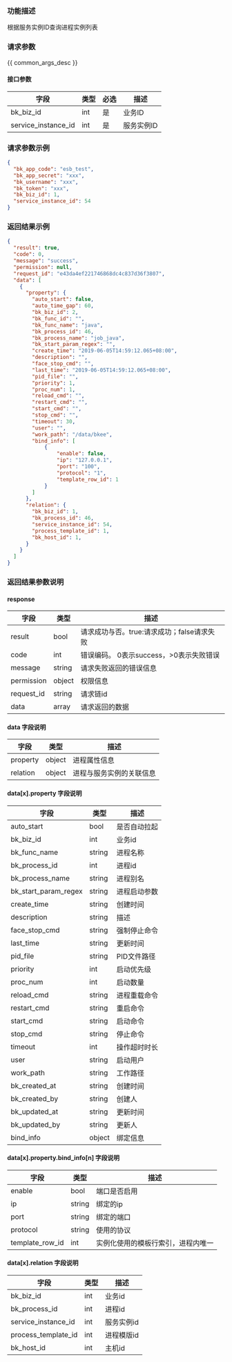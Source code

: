 ### 功能描述

根据服务实例ID查询进程实例列表

### 请求参数

{{ common_args_desc }}

#### 接口参数

| 字段                  | 类型  | 必选 | 描述     |
|---------------------|-----|----|--------|
| bk_biz_id           | int | 是  | 业务ID   |
| service_instance_id | int | 是  | 服务实例ID |

### 请求参数示例

```json
{
  "bk_app_code": "esb_test",
  "bk_app_secret": "xxx",
  "bk_username": "xxx",
  "bk_token": "xxx",
  "bk_biz_id": 1,
  "service_instance_id": 54
}
```

### 返回结果示例

```json
{
  "result": true,
  "code": 0,
  "message": "success",
  "permission": null,
  "request_id": "e43da4ef221746868dc4c837d36f3807",
  "data": [
    {
      "property": {
        "auto_start": false,
        "auto_time_gap": 60,
        "bk_biz_id": 2,
        "bk_func_id": "",
        "bk_func_name": "java",
        "bk_process_id": 46,
        "bk_process_name": "job_java",
        "bk_start_param_regex": "",
        "create_time": "2019-06-05T14:59:12.065+08:00",
        "description": "",
        "face_stop_cmd": "",
        "last_time": "2019-06-05T14:59:12.065+08:00",
        "pid_file": "",
        "priority": 1,
        "proc_num": 1,
        "reload_cmd": "",
        "restart_cmd": "",
        "start_cmd": "",
        "stop_cmd": "",
        "timeout": 30,
        "user": "",
        "work_path": "/data/bkee",
        "bind_info": [
            {
                "enable": false,  
                "ip": "127.0.0.1",  
                "port": "100",  
                "protocol": "1", 
                "template_row_id": 1  
            }
        ]
      },
      "relation": {
        "bk_biz_id": 1,
        "bk_process_id": 46,
        "service_instance_id": 54,
        "process_template_id": 1,
        "bk_host_id": 1,
      }
    }
  ]
}
```

### 返回结果参数说明

#### response

| 字段         | 类型     | 描述                         |
|------------|--------|----------------------------|
| result     | bool   | 请求成功与否。true:请求成功；false请求失败 |
| code       | int    | 错误编码。 0表示success，>0表示失败错误  |
| message    | string | 请求失败返回的错误信息                |
| permission | object | 权限信息                       |
| request_id | string | 请求链id                      |
| data       | array  | 请求返回的数据                    |

#### data 字段说明

| 字段       | 类型     | 描述           |
|----------|--------|--------------|
| property | object | 进程属性信息       |
| relation | object | 进程与服务实例的关联信息 |

#### data[x].property 字段说明

| 字段                   | 类型     | 描述      |
|----------------------|--------|---------|
| auto_start           | bool   | 是否自动拉起  |
| bk_biz_id            | int    | 业务id    |
| bk_func_name         | string | 进程名称    |
| bk_process_id        | int    | 进程id    |
| bk_process_name      | string | 进程别名    |
| bk_start_param_regex | string | 进程启动参数  |
| create_time          | string | 创建时间    |
| description          | string | 描述      |
| face_stop_cmd        | string | 强制停止命令  |
| last_time            | string | 更新时间    |
| pid_file             | string | PID文件路径 |
| priority             | int    | 启动优先级   |
| proc_num             | int    | 启动数量    |
| reload_cmd           | string | 进程重载命令  |
| restart_cmd          | string | 重启命令    |
| start_cmd            | string | 启动命令    |
| stop_cmd             | string | 停止命令    |
| timeout              | int    | 操作超时时长  |
| user                 | string | 启动用户    |
| work_path            | string | 工作路径    |
| bk_created_at        | string | 创建时间    |
| bk_created_by        | string | 创建人     |
| bk_updated_at        | string | 更新时间    |
| bk_updated_by        | string | 更新人     |
| bind_info            | object | 绑定信息    |

#### data[x].property.bind_info[n] 字段说明

| 字段              | 类型     | 描述                |
|-----------------|--------|-------------------|
| enable          | bool   | 端口是否启用            |
| ip              | string | 绑定的ip             |
| port            | string | 绑定的端口             |
| protocol        | string | 使用的协议             |
| template_row_id | int    | 实例化使用的模板行索引，进程内唯一 |

#### data[x].relation 字段说明

| 字段                  | 类型     | 描述     |
|---------------------|--------|--------|
| bk_biz_id           | int    | 业务id   |
| bk_process_id       | int    | 进程id   |
| service_instance_id | int    | 服务实例id |
| process_template_id | int    | 进程模版id |
| bk_host_id          | int    | 主机id   |
